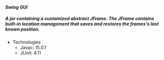 #### _Swing GUI_

##### _A jar containing a customized abstract JFrame. The JFrame contains built-in location management that saves and restores the frames's last known position._

- Technologies
  - Javac: 15.0.1
  - JUnit: 4.11
